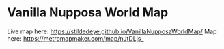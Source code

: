 # Vanilla Nupposa World Map
Live map here: https://stildedeye.github.io/VanillaNupposaWorldMap/
Map here: https://metromapmaker.com/map/nJtDLjs_
